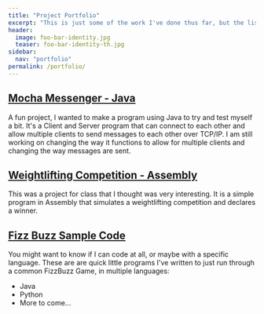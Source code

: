 ```yaml
---
title: "Project Portfolio"
excerpt: "This is just some of the work I've done thus far, but the list is growing every day."
header:
  image: foo-bar-identity.jpg
  teaser: foo-bar-identity-th.jpg
sidebar:
  nav: "portfolio"
permalink: /portfolio/
---
```


## [Mocha Messenger - Java]({{base_path}}/portfolio/mocha-messenger)
A fun project, I wanted to make a program using Java to try and test myself a bit. It's a Client and Server program 
that can connect to each other and allow multiple clients to send messages to each other over TCP/IP. I am still
working on changing the way it functions to allow for multiple clients and changing the way messages are sent.

## [Weightlifting Competition - Assembly]({{base_path}}/portfolio/weightlifting-competition)
This was a project for class that I thought was very interesting. It is a simple program in Assembly that simulates a 
weightlifting competition and declares a winner.

## [Fizz Buzz Sample Code]({{base_path}}/portfolio/fizzbuzz-samples)
You might want to know if I can code at all, or maybe with a specific language. These are are quick little programs I've
written to just run through a common FizzBuzz Game, in multiple languages:

* Java
* Python
* More to come...
